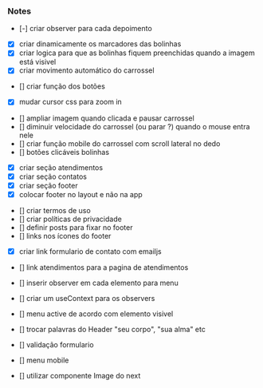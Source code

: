 ### Notes

- [-] criar observer para cada depoimento
- [x] criar dinamicamente os marcadores das bolinhas
- [x] criar logica para que as bolinhas fiquem preenchidas quando a imagem está visivel
- [x] criar movimento automático do carrossel
- [] criar função dos botões
- [x] mudar cursor css para zoom in
- [] ampliar imagem quando clicada e pausar carrossel
- [] diminuir velocidade do carrossel (ou parar ?) quando o mouse entra nele
- [] criar função mobile do carrossel com scroll lateral no dedo
- [] botões clicáveis bolinhas

- [x] criar seção atendimentos
- [x] criar seção contatos
- [x] criar seção footer
- [x] colocar footer no layout e não na app
- [] criar termos de uso
- [] criar políticas de privacidade
- [] definir posts para fixar no footer
- [] links nos ícones do footer
- [x] criar link formulario de contato com emailjs
- [] link atendimentos para a pagina de atendimentos
- [] inserir observer em cada elemento para menu
- [] criar um useContext para os observers
- [] menu active de acordo com elemento visivel
- [] trocar palavras do Header "seu corpo", "sua alma" etc
- [] validação formulario

- [] menu mobile

- [] utilizar componente Image do next

